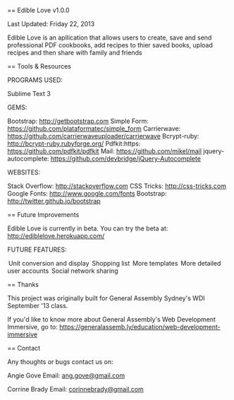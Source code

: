 == Edible Love v1.0.0

Last Updated: Friday 22, 2013

Edible Love is an apllication that allows users to create, save and send professional PDF
cookbooks, add recipes to thier saved books, upload recipes and then share with family and friends

== Tools & Resources

PROGRAMS USED:

Sublime Text 3

GEMS:

Bootstrap: http://getbootstrap.com
Simple Form: https://github.com/plataformatec/simple_form
Carrierwave: https://github.com/carrierwaveuploader/carrierwave
Bcrypt-ruby: http://bcrypt-ruby.rubyforge.org/
Pdfkit:https: https://github.com/pdfkit/pdfkit
Mail: https://github.com/mikel/mail
jquery-autocomplete: https://github.com/devbridge/jQuery-Autocomplete

WEBSITES:

Stack Overflow: http://stackoverflow.com
CSS Tricks: http://css-tricks.com
Google Fonts: http://www.google.com/fonts
Bootstrap: http://twitter.github.io/bootstrap

== Future Improvements

Edible Love is currently in beta. You can try the beta at: http://ediblelove.herokuapp.com/


FUTURE FEATURES:

 Unit conversion and display
 Shopping list
 More templates
 More detailed user accounts
 Social network sharing

== Thanks

This project was originally built for General Assembly Sydney's WDI September '13 class.

If you'd like to know more about General Assembly's Web Development Immersive, go to: https://generalassemb.ly/education/web-development-immersive

== Contact

Any thoughts or bugs contact us on:

Angie Gove
Email: ang.gove@gmail.com

Corrine Brady
Email: corinnebrady@gmail.com